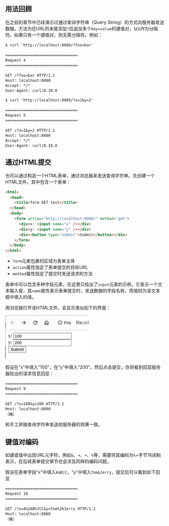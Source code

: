 ## 用法回顾

在之前的章节中已经演示过通过查询字符串（Query String）的方式向服务器发送数据。方法为在URL的末尾添加`?`后追加多个`key=value`的键值对，以`&`作为分隔符。如果只有一个键值对，则无需分隔符。例如：

```shell
$ curl 'http://localhost:8080/?foo=bar'

================================
Request 4
================================

GET /?foo=bar HTTP/1.1
Host: localhost:8080
Accept: */*
User-Agent: curl/8.10.0
```

```shell
$ curl 'http://localhost:8080/?x=1&y=2'

================================
Request 5
================================

GET /?x=1&y=2 HTTP/1.1
Host: localhost:8080
Accept: */*
User-Agent: curl/8.10.0
```

## 通过HTML提交

也可以通过构造一个HTML表单，通过浏览器来发送查询字符串。先创建一个HTML文件，其中包含一个表单：

```html
<html>
  <head>
    <title>form GET test</title>
  </head>
  <body>
    <form action="http://localhost:8080/" method="get">
      <div>x: <input name="x" /></div>
      <div>y: <input name="y" /></div>
      <div><button type="submit">Submit</button></div>
    </form>
  </body>
</html>
```

- `form`元素包裹的区域为表单主体
- `action`属性指定了表单提交的目标URL
- `method`属性指定了提交时发送请求的方法

表单中可以包含多种字段元素，在这里只给出了`input`元素的示例，它表示一个文本输入框，其`name`属性表示表单提交时，发送数据的字段名称，而值则为该文本框中填入的值。

用浏览器打开该HTML文件，会显示类似如下的界面：

![发送GET请求的表单](image/form.png)

假设在“x”中填入“100”，在“y”中填入“200”，然后点击提交，你将看到回显服务器给出的请求信息回显：

```
================================
Request 9
================================

GET /?x=100&y=200 HTTP/1.1
Host: localhost:8080
（略）
```

和手工拼接查询字符串发送给服务器的效果一致。

## 键值对编码

如键或值中出现URL元字符，例如`&`、`=`、`+`、`%`等，需要将其编码为`%`+字节16进制表示，在后续表单提交章节也会涉及同样的编码问题。

假设在表单字段“x”中填入`A&B|C`，“y”中填入`Tom&Jerry`，提交后可以看到如下回显

```
================================
Request 10
================================

GET /?x=A%26B%7CC&y=Tom%26Jerry HTTP/1.1
Host: localhost:8080
（略）
```
